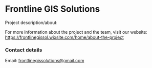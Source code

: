 # Frontline GIS Solutions

Project description/about:

For more information about the project and the team, visit our website: https://frontlinegissol.wixsite.com/home/about-the-project

### Contact details
Email: frontlinegissolutions@gmail.com
